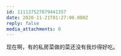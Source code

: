 ```yaml
---
id: 111137527879441357
date: 2020-11-21T01:27:06.000Z
reply: false
media_attachments: 0
---
```


现在啊，有的私房菜做的菜还没有我炒得好吃。

